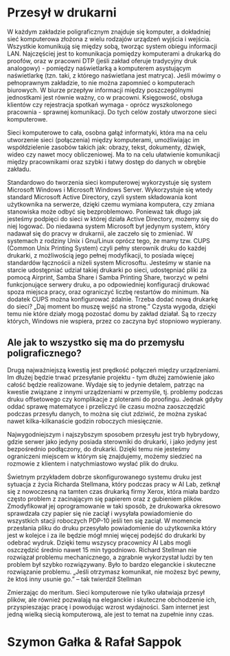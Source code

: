 # Przesył w drukarni

 W każdym zakładzie poligraficznym znajduje się komputer, a dokładniej sieć komputerowa złożona z wielu rodzajów urządzeń wyjścia i wejścia. Wszystkie komunikują się między sobą, tworząc system obiegu informacji LAN. Najczęściej jest to komunikacja pomiędzy komputerami a drukarką do proofów, oraz w pracowni DTP (jeśli zakład oferuje tradycyjny druk analogowy) - pomiędzy naświetlarką a komputerem asystującym naświetlarkę (tzn. taki, z którego naświetlana jest matryca).
 Jeśli mówimy o pełnoprawnym zakładzie, to nie można zapomnieć o komputerach biurowych. W biurze przepływ informacji między poszczególnymi jednostkami jest równie ważny, co w pracowni. Księgowość, obsługa klientów czy rejestracja spotkań wymaga - oprócz wyszkolonego pracownia - sprawnej komunikacji. Do tych celów zostały utworzone sieci komputerowe.

 Sieci komputerowe to cała, osobna gałąź informatyki, która ma na celu utworzenie sieci (połączenia) między komputerami, umożliwiając im współdzielenie zasobów takich jak: obrazy, tekst, dokumenty, dźwięk, wideo czy nawet mocy obliczeniowej. Ma to na celu ułatwienie komunikacji między pracownikami oraz szybki i łatwy dostęp do danych w obrębie zakładu.

 Standardowo do tworzenia sieci komputerowej wykorzystuje się system Microsoft Windows i Microsoft Windows Server. Wykorzystuje się wtedy standard Microsoft Active Directory, czyli system składowania kont użytkownika na serwerze, dzięki czemu wymiana komputera, czy zmiana stanowiska może odbyć się bezproblemowo. Ponieważ tak długo jak jesteśmy podpięci do sieci w której działa Active Directory, możemy się do niej logować. Do niedawna system Microsoft był jedynym system, który nadawał się do pracvy w drukarnii, ale zaczeło się to zmieniać. W systemach z rodziny Unix i Gnu/Linux oprócz tego, że mamy tzw. CUPS (Common Unix Printing System) czyli pełny sterownik druku do każdej drukarki, z możliwością jego pełnej modyfikacji, to posiada więcej standardów łącznościi a niżeli system Microsoftu. Jesteśmy w stanie na starcie udostępniać udział takiej drukarki po sieci, udostępniać pliki za pomocą Airprint, Samba Share i Samba Printing Share, tworzyć w pełni funkcjonujące serwery druku, a po odpowiedniej konfiguracji drukować spoza miejsca pracy, oraz ograniczyć liczbę restartów do minimum. Na dodatek CUPS można konfigurować zdalnie. Trzeba dodać nową drukarkę do sieci? „Daj moment bo muszę wejść na stronę.” Czysta wygoda, dzięki temu nie które działy mogą pozostać domu by zakład działał. Są to rzeczy których, Windows nie wspiera, przez co zaczyna być stopniowo wypierany.


## Ale jak to wszystko się ma do przemysłu poligraficznego?


 Drugą najważniejszą kwestią jest prędkość połączeń między urządzeniami. Im dłużej będzie trwać przesyłanie projektu - tym dłużej zamówienie jako całość będzie realizowane. Wydaje się to jedynie detalem, patrząc na kwestie związane z innymi urządzeniami w przemyśle, tj. problemy podczas druku offsetowego czy komplikacje z ploterami do proofingu. Jednak gdyby oddać sprawę matematyce i przeliczyć ile czasu można zaoszczędzić podczas przesyłu danych, to można się ciut zdziwić, że można zyskać nawet kilka-kilkanaście godzin roboczych miesięcznie.

 Najwygodniejszym i najszybszym sposobem przesyłu jest tryb hybrydowy, gdzie serwer jako jedyny posiada sterowniki do drukarki, i jako jedyny jest bezpośrednio podłączony, do drukarki. Dzięki temu nie jesteśmy ograniczeni miejscem w którym się znajdujemy, możemy siedzieć na rozmowie z klientem i natychmiastowo wysłać plik do druku.

 Świetnym przykładem dobrze skonfigurowanego systemu druku jest sytuacja z życia Richarda Stellmana, który podczas pracy w AI Lab, zetknął się z nowoczesną na tamten czas drukarką firmy Xerox, która miała bardzo często problem z zacinającym się papierem oraz z gubieniem plików. Zmodyfikował jej oprogramowanie w taki sposób, że drukowarka okresowo sprawdzała czy papier się nie zaciął i wysyłała powiadomienie do wszystkich stacji roboczych PDP-10 jeśli ten się zaciął. W momencie przesłania pliku do druku przesyłało powiadomienie do użytkownika który jest w kolejce i za ile będzie mógł mniej więcej podejść do drukarki by odebrać wydruk. Dzięki temu wszyscy pracownicy AI Labs mogli oszczędzić średnio nawet 15 min tygodniowo. Richard Stellman nie rozwiązał problemu mechanicznego, a zgrabnie wykorzystał ludzi by ten problem był szybko rozwiązywany. Było to bardzo eleganckie i skuteczne rozwiązanie problemu. „Jeśli otrzymasz komunikat, nie możesz być pewny, że ktoś inny usunie go.” – tak twierdził Stellman

 Zmierzając do meritum. Sieci komputerowe nie tylko ułatwiaja przesył plików, ale również pozwalają na eleganckie i skuteczne obchodzenie ich, przyspieszając pracę i powodując wzrost wydajności. Sam internet jest jedną wielką siecią komputerową, ale jest to temat na zupełnie inny czas.
# Szymon Gałka & Rafał Sappok
